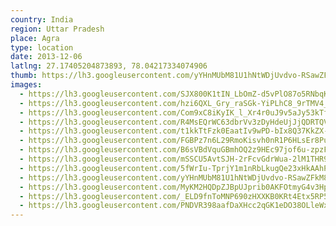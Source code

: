 ```yaml
---
country: India
region: Uttar Pradesh
place: Agra
type: location
date: 2013-12-06
latlng: 27.17405204873893, 78.04217334074906
thumb: https://lh3.googleusercontent.com/yYHnMUbM81U1hNtWDjUvdvo-RSawZFkM8HDvSWR3kSnPJj4QoMROZgJRDMlXM1lP1RkaTpU1O6OhGnHFsIP6ksHE0o7T-qzq24HKZkl60ZqN-o-58Jvh4kzh3hHYl4ZSCRjwiZTxvg
images:
  - https://lh3.googleusercontent.com/SJX800K1tIN_LbOmZ-d5vPlO87o5RNbqKiNWZhJxHhhDXojLpPhaalTXopkBwRcVOk7DMt5_vOFAHwlZdk7Qr8I4RBDsQHfv5J2z2usWhswO75WyzllkQz3JDIVS4hLbO9N1eMi2aw
  - https://lh3.googleusercontent.com/hzi6QXL_Gry_raSGk-YiPLhC8_9rTMV4_10PdOl7TUarx9mA2ZazxFhvKffVKZWPH2rc1qtFlEXB3OuszJ12gxMBmKJMJczFGpmoDdiuBFYpdmhDLADbYCfEXX6KolaT25_pYKz_pw
  - https://lh3.googleusercontent.com/Com9xC8iKyIK_l_Xr4r0uJ9v5aJy53kTfKPgCRA09hnRMHUU1q7HoCcudFV1fmddw2_WhAlQAIC_Teeo-__WDuutIElMsIxmYCyzTUQUtAngUfaJIcX7PlQV62wB-JcBPQnnA1LCdw
  - https://lh3.googleusercontent.com/R4MsEQrWC63dbrVv3zDyHdeUjJjQDRTQVydn7pn9COMzB6ZSzT3LmaAN0SgP6w3n8Y-V-5Nv7OGIpKoS6st7C7BdGcHZaRT0K9yHoAScOEy5DeQdPZ9CePyPBlK7v3X0B3UkmGnfMg
  - https://lh3.googleusercontent.com/t1kkTtFzk0EaatIv9wPD-bIx8Q37KkZX-4H7SlSTiOVBvkIPRjj-216-w9Px4vc9CxoGlHMACKSNbBj0pef1hlT7n5cMY540CumxMi2owYBYOa6i1IBBVOMWPQAxeTxHkdko_UNeKA
  - https://lh3.googleusercontent.com/FGBPz7n6L29RmoKisvh0nR1P6HLsEr8PuQVs2LwAA1nXeu0mmchLL3UlyhRoxoA5gYuCd7kjYKEwN1SCgayuxDLP_o26-DXYHj9-Va60Y6YX5K7px1GUjbAKiDZf-n7l4yIbevtHTw
  - https://lh3.googleusercontent.com/B6sVBdVquGBmhOQ2z9HEc97jof6u-zpzFxj0ER-9WRXB5eZFt9tudW05W-doScxu8NyGCNcZ7oKMmEmGRfzV53U4HpTu0jPfs5nnj5_J9IPhswsUKcP_qMQe8jJ1piAefPwfSTi8qg
  - https://lh3.googleusercontent.com/mSSCU5AvtSJH-2rFcvGdrWua-2lM1THR9IDmPI00oIhBtKjDUIYu6H1ulRC0N-y5Xfpot41WaCLUREYA3xXFX2Il4UIjg-Geyf3kJuTwt-7DDoEmuFXt-M0GRFU6SkCpa5Ef9hIBTQ
  - https://lh3.googleusercontent.com/5fWrIu-TprjY1m1nRbLkugQe23xHkAAhP8F6CpKm_WS4PM7ZrmKh92eiLJd4-d40j4bWkVrZNTTRhof27YUd7_WtybwsCdlj5uyyOh3grOrRX_XpXStK2qbrA3zR9BQCUIqDCEonmQ
  - https://lh3.googleusercontent.com/yYHnMUbM81U1hNtWDjUvdvo-RSawZFkM8HDvSWR3kSnPJj4QoMROZgJRDMlXM1lP1RkaTpU1O6OhGnHFsIP6ksHE0o7T-qzq24HKZkl60ZqN-o-58Jvh4kzh3hHYl4ZSCRjwiZTxvg
  - https://lh3.googleusercontent.com/MyKM2HQDpZJBpUJprib0AKFOtmyG4v3HpbC8yFB8Hu414BZtLaiznApbK_bscnxaxW3XIMEGcb4q2M5r7SqEI3veL9IUHxK1Kqd0H6bmXuWv00TRZK4rZA1UeY_8JvNv9SH55KTJ5g
  - https://lh3.googleusercontent.com/_ELD9fnToMNP690zHXXKB0KRt4Etx5RP5kgx1-QXSjPeWWeTxGLnVzt0Kve5nQfLSR9u86zC2YKPgSwO7BGg6BtmaH9RsEnX6We8ldfs53BNMHXdOe7dww47oPvmFpxLtBsdvZZBbg
  - https://lh3.googleusercontent.com/PNDVR398aafDaXHcc2qGK1eDO38OLleWxFdm7-dbjSxIS9PfW74hWQM_595eWbDgC5OqlOquDWyYWDNN8Up9KLWA391TJA0BqD6ucXX2ep7NoMQI_bvp0vC2gfIXdQM9MBbC0fyQXQ
---
```

